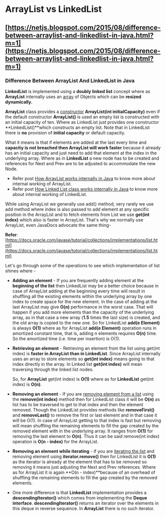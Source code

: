 # ArrayList vs LinkedList

## [https://netjs.blogspot.com/2015/08/difference-between-arraylist-and-linkedlist-in-java.html?m=1](https://netjs.blogspot.com/2015/08/difference-between-arraylist-and-linkedlist-in-java.html?m=1)

### Difference Between ArrayList And LinkedList in Java

**LinkedList** is implemented using a **doubly linked list** concept where as **ArrayList** internally uses an [array](http://netjs.blogspot.com/2017/02/array-in-java.html) of Objects which can be **resized dynamically.** 

**ArrayList** class provides a [constructor](http://netjs.blogspot.com/2015/04/constructor-chaining-in-java-calling-one-constructor-from-another.html) **ArrayList\(int initialCapacity\)** even if the default constructor **ArrayList\(\)** is used an empty list is constructed with an initial capacity of ten. Where as LinkedList just provides one constructor **LinkedList\(\)**which constructs an empty list. Note that in LinkedList there is **no** provision of **initial capacity** or default capacity. 

What it means is that if elements are added at the last every time and **capacity is not breached then ArrayList will work faster** because it already has an initial capacity and just need to add that element at the index in the underlying array. Where as in **LinkedList** a new node has to be created and references for Next and Prev are to be adjusted to accommodate the new Node.

* Refer post [How ArrayList works internally in Java](http://netjs.blogspot.com/2015/08/how-arraylist-works-internally-in-java.html) to know more about internal working of ArrayList.
* Refer post [How Linked List class works internally in Java](http://netjs.blogspot.com/2015/08/how-linked-list-class-works-internally-java.html) to know more about internal working of LinkedList.

While using ArrayList we generally use add\(\) method, very rarely we use add method where index is also passed to add element at any specific position in the ArrayList and to fetch elements from List we use **get\(int index\)** which also is faster in ArrayList. That's why we normally use ArrayList, even JavaDocs advocate the same thing- 

**Refer**: [https://docs.oracle.com/javase/tutorial/collections/implementations/list.html](https://docs.oracle.com/javase/tutorial/collections/implementations/list.html)

Let's go through some of the operations to see which implementation of list shines where -

* **Adding an element** - If you are frequently adding element at the **beginning of the list** then LinkedList may be a better choice because in case of ArrayList adding at the beginning every time will result in shuffling all the existing elements within the underlying array by one index to create space for the new element. In the case of adding at the last ArrayList may give **O\(n\)** performance in the worst case. That will happen if you add more elements than the capacity of the underlying array, as in that case a new array \(**1.5** times the last size\) is created, and the old array is copied to the new one. So for LinkedList **add\(e Element\)** is always **O\(1\)** where as for ArrayList **add\(e Element\)** operation runs in amortized constant time, that is, adding n elements requires **O\(n\)** time. So the amortized time \(i.e. time per insertion\) is O\(1\).
* **Retrieving an element** - Retrieving an element from the list using get\(int index\) is **faster in ArrayList than in LinkedList**. Since ArrayList internally uses an array to store elements so **get\(int index\)** means going to that index directly in the array. In Linked list **get\(int index\)** will mean traversing through the linked list nodes.

  So, for **ArrayList** get\(int index\) is **O\(1\)** where as for **LinkedList** get\(int index\) is **O\(n\)**.

* **Removing an element** - If you are [removing element from a list](http://netjs.blogspot.com/2015/08/how-to-remove-elements-from-arraylist-java.html) using the **remove\(int index\)** method then for LinkedList class it will be **O\(n\)** as list has to be traversed to get to that index and then the element removed. Though the LinkedList provides methods like **removeFirst\(\)** and **removeLast\(\)** to remove the first or last element and in that case it will be O\(1\).  In case of ArrayList getting to that index is fast but removing will mean shuffling the remaining elements to fill the gap created by the removed element with in the underlying array. It ranges from **O\(1\)** for removing the last element to **O\(n\)**. Thus it can be said remove\(int index\) operation is **O\(n - index\)** for the ArrayList.
* **Removing an element while iterating** - if you are [iterating the list](http://netjs.blogspot.com/2015/08/how-to-loop-iterate-arraylist-in-java.html) and removing element using **iterator.remove\(\)** then for LinkedList it is **O\(1\)** as the iterator is already at the element that has to be removed so removing it means just adjusting the Next and Prev references. Where as for ArrayList it is again **O\(n - index\)**because of an overhead of shuffling the remaining elements to fill the gap created by the removed elements.
* One more difference is that **LinkedList** implementation provides a **descendingIterator\(\)** which comes from implementing the **Deque interface**. **descendingIterator\(\)** returns an iterator over the elements in this deque in reverse sequence.  In **ArrayList** there is no such iterator.

